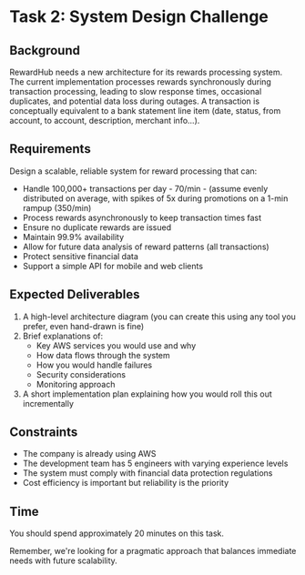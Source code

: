 # Task 2: System Design Challenge

## Background
RewardHub needs a new architecture for its rewards processing system. The current implementation processes rewards synchronously during transaction processing, leading to slow response times, occasional duplicates, and potential data loss during outages. A transaction is conceptually equivalent to a bank statement line item (date, status, from account, to account, description, merchant info...).

## Requirements
Design a scalable, reliable system for reward processing that can:
- Handle 100,000+ transactions per day - 70/min - (assume evenly distributed on average, with spikes of 5x during promotions on a 1-min rampup (350/min)
- Process rewards asynchronously to keep transaction times fast
- Ensure no duplicate rewards are issued
- Maintain 99.9% availability
- Allow for future data analysis of reward patterns (all transactions)
- Protect sensitive financial data
- Support a simple API for mobile and web clients

## Expected Deliverables
1. A high-level architecture diagram (you can create this using any tool you prefer, even hand-drawn is fine)
2. Brief explanations of:
   - Key AWS services you would use and why
   - How data flows through the system
   - How you would handle failures
   - Security considerations
   - Monitoring approach
3. A short implementation plan explaining how you would roll this out incrementally

## Constraints
- The company is already using AWS
- The development team has 5 engineers with varying experience levels
- The system must comply with financial data protection regulations
- Cost efficiency is important but reliability is the priority

## Time
You should spend approximately 20 minutes on this task.

Remember, we're looking for a pragmatic approach that balances immediate needs with future scalability.
